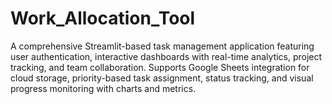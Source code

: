 # Work_Allocation_Tool
A comprehensive Streamlit-based task management application featuring user authentication, interactive dashboards with real-time analytics, project tracking, and team collaboration. Supports Google Sheets integration for cloud storage, priority-based task assignment, status tracking, and visual progress monitoring with charts and metrics.
